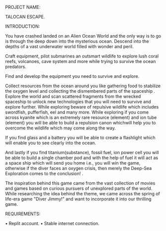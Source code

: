 PROJECT NAME:

TALOCAN ESCAPE.

INTRODUCTION: 

You have crashed landed on an Alien Ocean World and the only way is to go is through the deep down 
into the mysterious ocean. Descend into the depths of a vast underwater world filled with wonder 
and peril.

Craft equipment, pilot submarines an outsmart wildlife to explore lush coral reefs, volcanoes, 
cave system and more while trying to survive the ocean predators.

Find and develop the equipment you need to survive and explore. 

Collect resources from the ocean around you like gathering food to stabilize the oxygen level 
and collecting the dismembered parts of the spaceship . 
Explore the world and scan scattered fragments from the wrecked spaceship to unlock new technologies 
that you will need to survive and explore further. 
While exploring beware of repulsive wildlife which includes swordfish, pufferfish, eel and many more. 
While exploring if you come across kyanite which is an extremely rare resource (element) and 
ion tube (element) you will be able to build a repulsion canon whichwill help you to overcome 
the wildlife which may come along the way. 

If you find glass and a battery you will be able to create a flashlight which will enable you 
to see clearly into the ocean.

And lastly if you find titanium(substance), fossil fuel, ion power cell you will be able
to build a single chamber pod and with the help of fuel it will act as a space ship which will
send you home i.e., you will win the game, otherwise if the diver faces an oxygen crisis, then
merely the Deep-Sea Exploration comes to the conclusion! . 

The inspiration behind this game came from the vast collection of movies and games based on curious pursuers of
unexplored parts of the world. While researching the idea behind the theme, we came across
the spring of life-era game "Diver Jimmy!" and want to incorporate it into our thrilling game.


REQUIREMENTS:

• Replit account.
• Stable internet connection.
